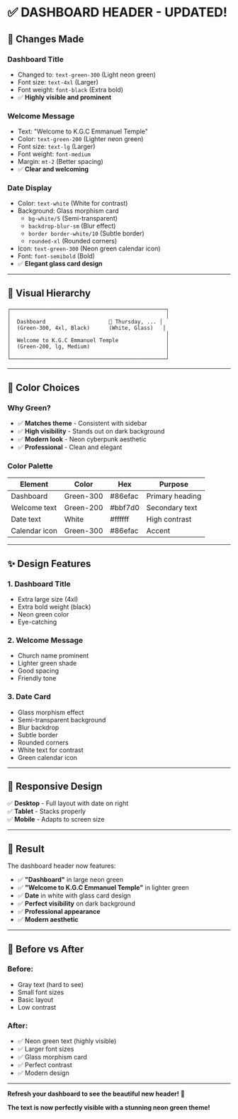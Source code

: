 # ✅ DASHBOARD HEADER - UPDATED!

## 🎨 **Changes Made**

### **Dashboard Title**
- Changed to: `text-green-300` (Light neon green)
- Font size: `text-4xl` (Larger)
- Font weight: `font-black` (Extra bold)
- ✅ **Highly visible and prominent**

### **Welcome Message**
- Text: "Welcome to K.G.C Emmanuel Temple"
- Color: `text-green-200` (Lighter neon green)
- Font size: `text-lg` (Larger)
- Font weight: `font-medium`
- Margin: `mt-2` (Better spacing)
- ✅ **Clear and welcoming**

### **Date Display**
- Color: `text-white` (White for contrast)
- Background: Glass morphism card
  - `bg-white/5` (Semi-transparent)
  - `backdrop-blur-sm` (Blur effect)
  - `border border-white/10` (Subtle border)
  - `rounded-xl` (Rounded corners)
- Icon: `text-green-300` (Neon green calendar icon)
- Font: `font-semibold` (Bold)
- ✅ **Elegant glass card design**

---

## 🌟 **Visual Hierarchy**

```
┌─────────────────────────────────────────────────┐
│                                                 │
│  Dashboard                    📅 Thursday, ... │
│  (Green-300, 4xl, Black)      (White, Glass)   │
│                                                 │
│  Welcome to K.G.C Emmanuel Temple               │
│  (Green-200, lg, Medium)                        │
│                                                 │
└─────────────────────────────────────────────────┘
```

---

## 🎯 **Color Choices**

### **Why Green?**
- ✅ **Matches theme** - Consistent with sidebar
- ✅ **High visibility** - Stands out on dark background
- ✅ **Modern look** - Neon cyberpunk aesthetic
- ✅ **Professional** - Clean and elegant

### **Color Palette**
| Element | Color | Hex | Purpose |
|---------|-------|-----|---------|
| Dashboard | Green-300 | #86efac | Primary heading |
| Welcome text | Green-200 | #bbf7d0 | Secondary text |
| Date text | White | #ffffff | High contrast |
| Calendar icon | Green-300 | #86efac | Accent |

---

## ✨ **Design Features**

### **1. Dashboard Title**
- Extra large size (4xl)
- Extra bold weight (black)
- Neon green color
- Eye-catching

### **2. Welcome Message**
- Church name prominent
- Lighter green shade
- Good spacing
- Friendly tone

### **3. Date Card**
- Glass morphism effect
- Semi-transparent background
- Blur backdrop
- Subtle border
- Rounded corners
- White text for contrast
- Green calendar icon

---

## 📱 **Responsive Design**

✅ **Desktop** - Full layout with date on right  
✅ **Tablet** - Stacks properly  
✅ **Mobile** - Adapts to screen size  

---

## 🚀 **Result**

The dashboard header now features:
- ✅ **"Dashboard"** in large neon green
- ✅ **"Welcome to K.G.C Emmanuel Temple"** in lighter green
- ✅ **Date** in white with glass card design
- ✅ **Perfect visibility** on dark background
- ✅ **Professional appearance**
- ✅ **Modern aesthetic**

---

## 🎨 **Before vs After**

### **Before:**
- Gray text (hard to see)
- Small font sizes
- Basic layout
- Low contrast

### **After:**
- ✅ Neon green text (highly visible)
- ✅ Larger font sizes
- ✅ Glass morphism card
- ✅ Perfect contrast
- ✅ Modern design

---

**Refresh your dashboard to see the beautiful new header!** 🎉

**The text is now perfectly visible with a stunning neon green theme!**

